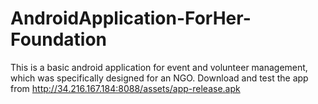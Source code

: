 # AndroidApplication-ForHer-Foundation
This is a basic android application for event and volunteer management, which was specifically designed for an NGO. 
Download and test the app from  http://34.216.167.184:8088/assets/app-release.apk
